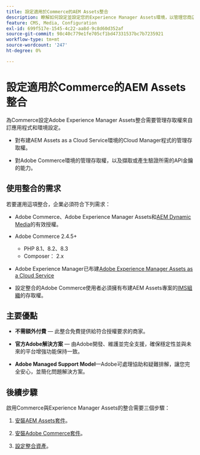 ```yaml
---
title: 設定適用於Commerce的AEM Assets整合
description: 瞭解如何設定並設定您的Experience Manager Assets環境，以管理您商店的Commerce資產。
feature: CMS, Media, Configuration
exl-id: 699f517e-1545-4c22-aa8d-9c8d60d352af
source-git-commit: 98c40c779e1fe705cf1bd47331537bc7b7235921
workflow-type: tm+mt
source-wordcount: '247'
ht-degree: 0%

---
```


# 設定適用於Commerce的AEM Assets整合

為Commerce設定Adobe Experience Manager Assets整合需要管理存取權來自訂應用程式和環境設定。

- 對布建AEM Assets as a Cloud Service環境的Cloud Manager程式的管理存取權。

- 對Adobe Commerce環境的管理存取權，以及擷取或產生驗證所需的API金鑰的能力。

## 使用整合的需求

若要運用這項整合，企業必須符合下列需求：

- Adobe Commerce、Adobe Experience Manager Assets和[AEM Dynamic Media](https://experienceleague.adobe.com/en/docs/experience-manager-65/content/assets/dynamic/administering-dynamic-media)的有效授權。

- Adobe Commerce 2.4.5+

   - PHP 8.1、8.2、8.3
   - Composer： 2.x

- Adobe Experience Manager已布建[Adobe Experience Manager Assets as a Cloud Service](https://experienceleague.adobe.com/zh-hant/docs/experience-manager-cloud-service/content/assets/overview)

- 設定整合的Adobe Commerce使用者必須擁有布建AEM Assets專案的[IMS組織](https://experienceleague.adobe.com/en/docs/core-services/interface/administration/organizations#concept_EA8AEE5B02CF46ACBDAD6A8508646255)的存取權。

## 主要優點

- **不需額外付費** — 此整合免費提供給符合授權要求的商家。

- **官方Adobe解決方案** — 由Adobe開發、維護並完全支援，確保穩定性並與未來的平台增強功能保持一致。

- **Adobe Managed Support Model**—Adobe可處理協助和疑難排解，讓您完全安心，並簡化問題解決方案。

## 後續步驟

啟用Commerce與Experience Manager Assets的整合需要三個步驟：

1. [安裝AEM Assets套件](aem-assets-configure-aem.md)。

1. [安裝Adobe Commerce套件](aem-assets-configure-aem.md)。

1. [設定整合資產](aem-assets-setup-synchronization.md)。
